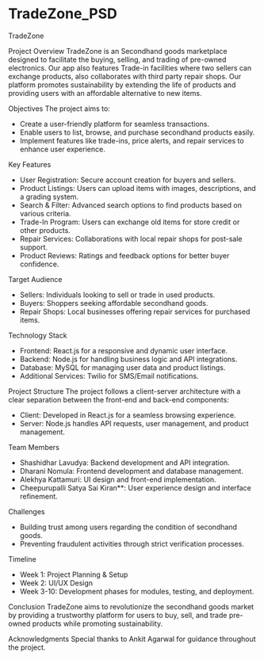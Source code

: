 # TradeZone_PSD
TradeZone

Project Overview
TradeZone is an Secondhand goods marketplace designed to facilitate the buying, selling, and trading of pre-owned electronics. Our app also features Trade-in facilities where two sellers can exchange products, also collaborates with third party repair shops.
Our platform promotes sustainability by extending the life of products and providing users with an affordable alternative to new items.


Objectives
The project aims to:
- Create a user-friendly platform for seamless transactions.
- Enable users to list, browse, and purchase secondhand products easily.
- Implement features like trade-ins, price alerts, and repair services to enhance user experience.

Key Features
- User Registration: Secure account creation for buyers and sellers.
- Product Listings: Users can upload items with images, descriptions, and a grading system.
- Search & Filter: Advanced search options to find products based on various criteria.
- Trade-In Program: Users can exchange old items for store credit or other products.
- Repair Services: Collaborations with local repair shops for post-sale support.
- Product Reviews: Ratings and feedback options for better buyer confidence.

Target Audience
- Sellers: Individuals looking to sell or trade in used products.
- Buyers: Shoppers seeking affordable secondhand goods.
- Repair Shops: Local businesses offering repair services for purchased items.

Technology Stack
- Frontend: React.js for a responsive and dynamic user interface.
- Backend: Node.js for handling business logic and API integrations.
- Database: MySQL for managing user data and product listings.
- Additional Services: Twilio for SMS/Email notifications.

Project Structure
The project follows a client-server architecture with a clear separation between the front-end and back-end components:
- Client: Developed in React.js for a seamless browsing experience.
- Server: Node.js handles API requests, user management, and product management.

Team Members
- Shashidhar Lavudya: Backend development and API integration.
- Dharani Nomula: Frontend development and database management.
- Alekhya Kattamuri: UI design and front-end implementation.
- Cheepurupalli Satya Sai Kiran**: User experience design and interface refinement.

Challenges
- Building trust among users regarding the condition of secondhand goods.
- Preventing fraudulent activities through strict verification processes.

Timeline
- Week 1: Project Planning & Setup
- Week 2: UI/UX Design
- Week 3-10: Development phases for modules, testing, and deployment.

Conclusion
TradeZone aims to revolutionize the secondhand goods market by providing a trustworthy platform for users to buy, sell, and trade pre-owned products while promoting sustainability.

Acknowledgments
Special thanks to Ankit Agarwal for guidance throughout the project.
